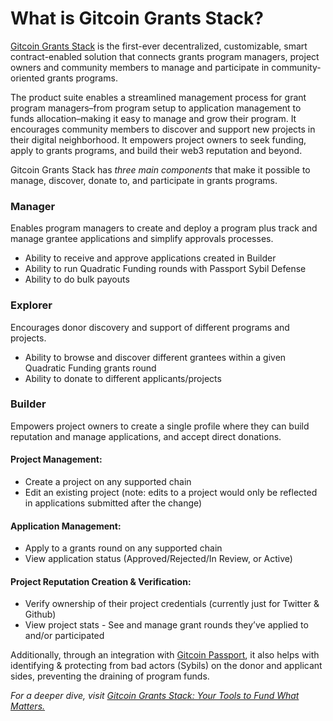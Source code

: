 # What is Gitcoin Grants Stack?

[Gitcoin Grants Stack](https://www.gitcoin.co/grants-stack) is the first-ever decentralized, customizable, smart contract-enabled solution that connects grants program managers, project owners and community members to manage and participate in community-oriented grants programs.

The product suite enables a streamlined management process for grant program managers–from program setup to application management to funds allocation–making it easy to manage and grow their program. It encourages community members to discover and support new projects in their digital neighborhood. It empowers project owners to seek funding, apply to grants programs, and build their web3 reputation and beyond.

Gitcoin Grants Stack has _three main components_ that make it possible to manage, discover, donate to, and participate in grants programs.

### **Manager**

Enables program managers to create and deploy a program plus track and manage grantee applications and simplify approvals processes.

* Ability to receive and approve applications created in Builder
* Ability to run Quadratic Funding rounds with Passport Sybil Defense
* Ability to do bulk payouts

### **Explorer**

Encourages donor discovery and support of different programs and projects.

* Ability to browse and discover different grantees within a given Quadratic Funding grants round
* Ability to donate to different applicants/projects

### **Builder**

Empowers project owners to create a single profile where they can build reputation and manage applications, and accept direct donations.

#### **Project Management:**

* Create a project on any supported chain
* Edit an existing project (note: edits to a project would only be reflected in applications submitted after the change)

#### **Application Management:**

* Apply to a grants round on any supported chain
* View application status (Approved/Rejected/In Review, or Active)

#### **Project Reputation Creation & Verification:**

* Verify ownership of their project credentials (currently just for Twitter & Github)
* View project stats - See and manage grant rounds they’ve applied to and/or participated

Additionally, through an integration with [Gitcoin Passport](https://passport.gitcoin.co/), it also helps with identifying & protecting from bad actors (Sybils) on the donor and applicant sides, preventing the draining of program funds.

_For a deeper dive, visit_ [_Gitcoin Grants Stack: Your Tools to Fund What Matters._](https://www.gitcoin.co/grants-stack)
